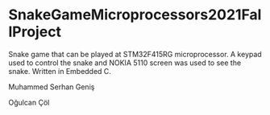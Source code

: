 # SnakeGameMicroprocessors2021FallProject

Snake game that can be played at STM32F415RG microprocessor. A keypad used to control the snake and NOKIA 5110 screen was used to see the snake. Written in Embedded C.


Muhammed Serhan Geniş

Oğulcan Çöl
